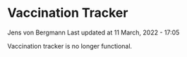 Vaccination Tracker
================
Jens von Bergmann
Last updated at 11 March, 2022 - 17:05

Vaccination tracker is no longer functional.
